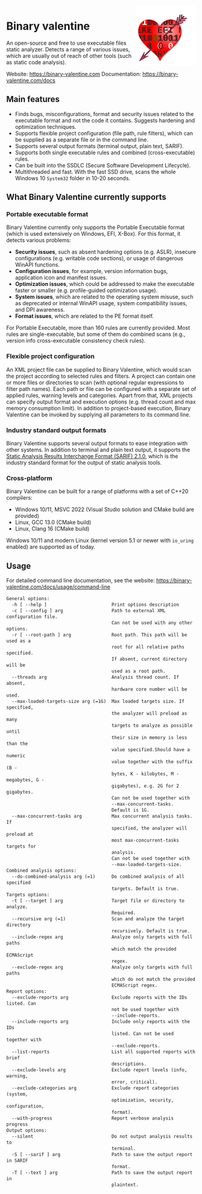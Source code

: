 <img align="right" width="160" src="./.github/logo-light.svg">

# Binary valentine
An open-source and free to use executable files static analyzer. Detects a range of various issues, which are usually out of reach of other tools (such as static code analysis).

Website: https://binary-valentine.com
Documentation: https://binary-valentine.com/docs

## Main features
* Finds bugs, misconfigurations, format and security issues related to the executable format and not the code it contains. Suggests hardening and optimization techniques.
* Supports flexible project configuration (file path, rule filters), which can be supplied as a separate file or in the command line.
* Supports several output formats (terminal output, plain text, SARIF).
* Supports both single executable rules and combined (cross-executable) rules.
* Can be built into the SSDLC (Secure Software Development Lifecycle).
* Multithreaded and fast. With the fast SSD drive, scans the whole Windows 10 `System32` folder in 10-20 seconds.

## What Binary Valentine currently supports

### Portable executable format
Binary Valentine currently only supports the Portable Executable format (which is used extensively on Windows, EFI, X-Box). For this format, it detects various problems:
* **Security issues**, such as absent hardening options (e.g. ASLR), insecure configurations (e.g. writable code sections), or usage of dangerous WinAPI functions.
* **Configuration issues**, for example, version information bugs, application icon and manifest issues.
* **Optimization issues**, which could be addressed to make the executable faster or smaller (e.g. profile-guided optimization usage).
* **System issues**, which are related to the operating system misuse, such as deprecated or internal WinAPI usage, system compatibility issues, and DPI awareness.
* **Format issues**, which are related to the PE format itself.

For Portable Executable, more than 160 rules are currently provided. Most rules are single-executable, but some of them do combined scans (e.g., version info cross-executable consistency check rules).

### Flexible project configuration
An XML project file can be supplied to Binary Valentine, which would scan the project according to selected rules and filters. A project can contain one or more files or directories to scan (with optional regular expressions to filter path names). Each path or file can be configured with a separate set of applied rules, warning levels and categories. Apart from that, XML projects can specify output format and execution options (e.g. thread count and max memory consumption limit).
In addition to project-based execution, Binary Valentine can be invoked by supplying all parameters to its command line.

### Industry standard output formats
Binary Valentine supports several output formats to ease integration with other systems. In addition to terminal and plain text output, it supports the [Static Analysis Results Interchange Format (SARIF) 2.1.0](https://docs.oasis-open.org/sarif/sarif/v2.1.0/sarif-v2.1.0.html), which is the industry standard format for the output of static analysis tools.

### Cross-platform
Binary Valentine can be built for a range of platforms with a set of C++20 compilers:
* Windows 10/11, MSVC 2022 (Visual Studio solution and CMake build are provided)
* Linux, GCC 13.0 (CMake build)
* Linux, Clang 16 (CMake build)

Windows 10/11 and modern Linux (kernel version 5.1 or newer with `io_uring` enabled) are supported as of today.

## Usage
For detailed command line documentation, see the website: https://binary-valentine.com/docs/usage/command-line

```plaintext
General options:
  -h [ --help ]                        Print options description
  -c [ --config ] arg                  Path to external XML configuration file.
                                       Can not be used with any other options.
  -r [ --root-path ] arg               Root path. This path will be used as a
                                       root for all relative paths specified.
                                       If absent, current directory will be
                                       used as a root path.
  --threads arg                        Analysis thread count. If absent,
                                       hardware core number will be used.
  --max-loaded-targets-size arg (=1G)  Max loaded targets size. If specified,
                                       the analyzer will preload as many
                                       targets to analyze as possible until
                                       their size in memory is less than the
                                       value specified.Should have a numeric
                                       value together with the suffix (B -
                                       bytes, K - kilobytes, M - megabytes, G -
                                       gigabytes), e.g. 2G for 2 gigabytes.
                                       Can not be used together with
                                       --max-concurrent-tasks.
                                       Default is 1G.
  --max-concurrent-tasks arg           Max concurrent analysis tasks. If
                                       specified, the analyzer will preload at
                                       most max-concurrent-tasks targets for
                                       analysis.
                                       Can not be used together with
                                       --max-loaded-targets-size.
Combined analysis options:
  --do-combined-analysis arg (=1)      Do combined analysis of all specified
                                       targets. Default is true.
Targets options:
  -t [ --target ] arg                  Target file or directory to analyze.
                                       Required.
  --recursive arg (=1)                 Scan and analyze the target directory
                                       recursively. Default is true.
  --include-regex arg                  Analyze only targets with full paths
                                       which match the provided ECMAScript
                                       regex.
  --exclude-regex arg                  Analyze only targets with full paths
                                       which do not match the provided
                                       ECMAScript regex.
Report options:
  --exclude-reports arg                Exclude reports with the IDs listed. Can
                                       not be used together with
                                       --include-reports.
  --include-reports arg                Include only reports with the IDs
                                       listed. Can not be used together with
                                       --exclude-reports.
  --list-reports                       List all supported reports with brief
                                       descriptions.
  --exclude-levels arg                 Exclude report levels (info, warning,
                                       error, critical).
  --exclude-categories arg             Exclude report categories (system,
                                       optimization, security, configuration,
                                       format).
  --with-progress                      Report verbose analysis progress
Output options:
  --silent                             Do not output analysis results to
                                       terminal.
  -S [ --sarif ] arg                   Path to save the output report in SARIF
                                       format.
  -T [ --text ] arg                    Path to save the output report in
                                       plaintext.
```
